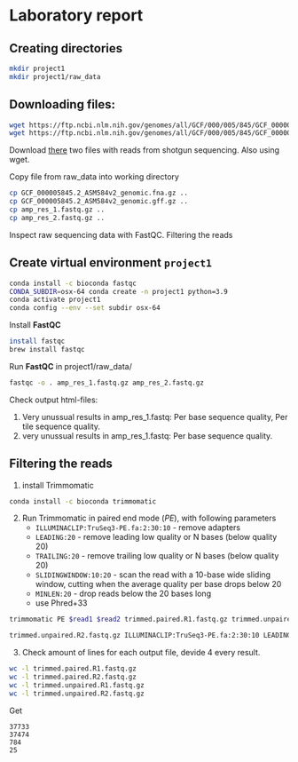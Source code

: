 # Laboratory report
## Creating directories
```bash
mkdir project1
mkdir project1/raw_data
 ```

## Downloading files:
```bash
wget https://ftp.ncbi.nlm.nih.gov/genomes/all/GCF/000/005/845/GCF_000005845.2_ASM584v2/GCF_000005845.2_ASM584v2_genomic.fna.gz raw_data
wget https://ftp.ncbi.nlm.nih.gov/genomes/all/GCF/000/005/845/GCF_000005845.2_ASM584v2/GCF_000005845.2_ASM584v2_cds_from_genomic.fna.gz raw_data
```
Download [there](https://figshare.com/articles/dataset/amp_res_2_fastq_zip/10006541/3?file=23769689 ) two files with reads from shotgun sequencing. Also using wget.

Copy file from raw_data into working directory
```bash
cp GCF_000005845.2_ASM584v2_genomic.fna.gz ..
cp GCF_000005845.2_ASM584v2_genomic.gff.gz ..
cp amp_res_1.fastq.gz ..
cp amp_res_2.fastq.gz ..
```
Inspect raw sequencing data with FastQC. Filtering the reads 		

## Create virtual environment `project1`
```bash
conda install -c bioconda fastqc			
CONDA_SUBDIR=osx-64 conda create -n project1 python=3.9
conda activate project1
conda config --env --set subdir osx-64
```
Install **FastQC**
```bash
install fastqc
brew install fastqc
```
Run **FastQC** in project1/raw_data/
```bash
fastqc -o . amp_res_1.fastq.gz amp_res_2.fastq.gz
```
Check output html-files:
1) Very unussual results in amp_res_1.fastq: Per base sequence quality, Per tile sequence quality.
2) very unussual results in amp_res_1.fastq: Per base sequence quality.

## Filtering the reads 
1) install Trimmomatic
```bash
conda install -c bioconda trimmomatic
```
   
2) Run Trimmomatic in paired end mode (*PE*), with following parameters
   - `ILLUMINACLIP:TruSeq3-PE.fa:2:30:10` - remove adapters
   - `LEADING:20` - remove leading low quality or N bases (below quality 20)
   - `TRAILING:20` - remove trailing low quality or N bases (below quality 20)
   - `SLIDINGWINDOW:10:20` - scan the read with a 10-base wide sliding window, cutting when the average quality per base drops below 20
   - `MINLEN:20` - drop reads below the 20 bases long
   - use Phred+33
```bash
trimmomatic PE $read1 $read2 trimmed.paired.R1.fastq.gz trimmed.unpaired.R1.fastq.gz trimmed.paired.R2.fastq.gz

trimmed.unpaired.R2.fastq.gz ILLUMINACLIP:TruSeq3-PE.fa:2:30:10 LEADING:20 TRAILING:20 SLIDINGWINDOW:10:20 MINLEN:20
```
3) Check amount of lines for each output file, devide 4 every result.
```bash
wc -l trimmed.paired.R1.fastq.gz 
wc -l trimmed.paired.R2.fastq.gz
wc -l trimmed.unpaired.R1.fastq.gz
wc -l trimmed.unpaired.R2.fastq.gz
```
Get 
```
37733
37474
784
25
```		
				
			
		
				
			
		


